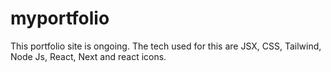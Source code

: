 # myportfolio
This portfolio site is ongoing. The tech used for this are JSX, CSS, Tailwind, Node Js, React, Next and react icons.
